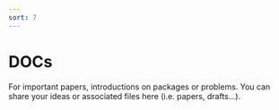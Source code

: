 ```yaml
---
sort: 7
---
```


# DOCs

For important papers, introductions on packages or problems. You can share your ideas or associated files here (i.e. papers, drafts...).

